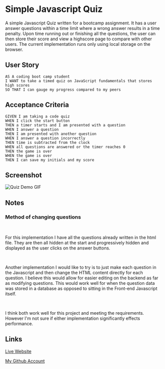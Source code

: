 # Simple Javascript Quiz

A simple Javascript Quiz written for a bootcamp assignment. It has a user answer questions within a time limit where a wrong answer results in a time penalty. Upon time running out or finishing all the questions, the user can then store their score and view a highscore page to compare with other users. The current implementation runs only using local storage on the browser.

## User Story

```
AS A coding boot camp student
I WANT to take a timed quiz on JavaScript fundamentals that stores high scores
SO THAT I can gauge my progress compared to my peers
```


## Acceptance Criteria

```
GIVEN I am taking a code quiz
WHEN I click the start button
THEN a timer starts and I am presented with a question
WHEN I answer a question
THEN I am presented with another question
WHEN I answer a question incorrectly
THEN time is subtracted from the clock
WHEN all questions are answered or the timer reaches 0
THEN the game is over
WHEN the game is over
THEN I can save my initials and my score
```


## Screenshot

![Quiz Demo GIF](./assets/demo_images/demo.gif)

## Notes

###  Method of changing questions

</br>

For this implementation I have all the questions already written in the html file. They are then
all hidden at the start and progressively hidden and displayed as the user clicks on the answer buttons.

</br>
  
Another implementation I would like to try is to just make each question in the Javascript and then change
the HTML content directly for each question. I believe this would allow for easier editing on the backend as far as modifying questions. This would work well for when the question data was stored in a database as 
opposed to sitting in the Front-end Javascript itself.

</br>

I think both work well for this project and meeting the requirements. However I'm not sure if either implementation significantly effects performance. 

## Links

[Live Website](https://mattyd96.github.io/javascript-simple-quiz/)  

[My Github Account](https://github.com/mattyd96)